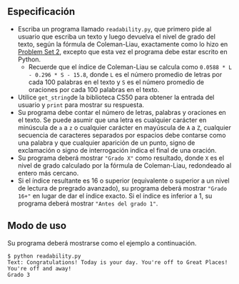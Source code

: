 Especificación
-------------

* Escriba un programa llamado `readability.py`, que primero pide al usuario que escriba un texto y luego devuelva el nivel de grado del texto, según la fórmula de Coleman-Liau, exactamente como lo hizo en [Problem Set 2](../../2/), excepto que esta vez el programa debe estar escrito en Python.
    * Recuerde que el índice de Coleman-Liau se calcula como `0.0588 * L - 0.296 * S - 15.8`, donde `L` es el número promedio de letras por cada 100 palabras en el texto y `S` es el número promedio de oraciones por cada 100 palabras en el texto.
* Utilice `get_string`de la biblioteca CS50 para obtener la entrada del usuario y `print` para mostrar su respuesta.
* Su programa debe contar el número de letras, palabras y oraciones en el texto. Se puede asumir que una letra es cualquier carácter en minúscula de `a` a `z` o cualquier carácter en mayúscula de `A` a `Z`, cualquier secuencia de caracteres separados por espacios debe contarse como una palabra y que cualquier aparición de un punto, signo de exclamación o signo de interrogación indica el final de una oración.
* Su programa deberá mostrar `"Grado X"` como resultado, donde `X` es el nivel de grado calculado por la fórmula de Coleman-Liau, redondeado al entero más cercano.
* Si el índice resultante es 16 o superior (equivalente o superior a un nivel de lectura de pregrado avanzado), su programa deberá mostrar `"Grado 16+"` en lugar de dar el índice exacto. Si el índice es inferior a 1, su programa deberá mostrar `"Antes del grado 1"`.

Modo de uso
-----

Su programa deberá mostrarse como el ejemplo a continuación.

    $ python readability.py
    Text: Congratulations! Today is your day. You're off to Great Places! You're off and away!
    Grado 3
